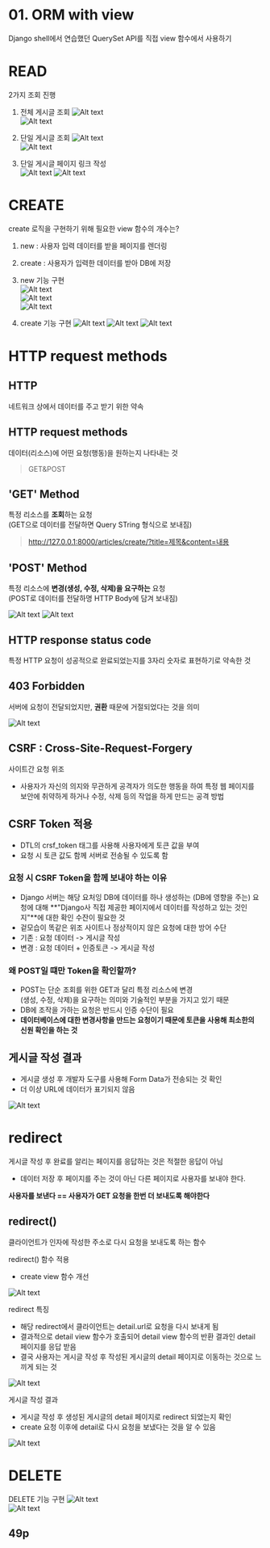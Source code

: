 # 01. ORM with view
Django shell에서 연습했던 QuerySet API를 직접 view 함수에서 사용하기

# READ
2가지 조회 진행
1. 전체 게시글 조회
![Alt text](image-1.png)  
![Alt text](image.png)

2. 단일 게시글 조회
![Alt text](image-2.png)  
![Alt text](image-3.png)

3. 단일 게시글 페이지 링크 작성  
![Alt text](image-5.png)
![Alt text](image-4.png)

# CREATE
create 로직을 구현하기 위해 필요한 view 함수의 개수는?
1. new : 사용자 입력 데이터를 받을 페이지를 렌더링
2. create : 사용자가 입력한 데이터를 받아 DB에 저장

1. new 기능 구현  
![Alt text](image-8.png)  
![Alt text](image-7.png)  
![Alt text](image-6.png)

2. create 기능 구현
![Alt text](image-12.png)
![Alt text](image-10.png)
![Alt text](image-9.png)

# HTTP request methods
## HTTP
네트워크 상에서 데이터를 주고 받기 위한 약속

## HTTP request methods
데이터(리소스)에 어떤 요청(행동)을 원하는지 나타내는 것

> GET&POST

## 'GET' Method
특정 리소스를 **조회**하는 요청  
(GET으로 데이터를 전달하면 Query STring 형식으로 보내짐)

> http://127.0.0.1:8000/articles/create/?title=제목&content=내용

## 'POST' Method
특정 리소스에 **변경(생성, 수정, 삭제)을 요구하는** 요청  
(POST로 데이터를 전달하명 HTTP Body에 담겨 보내짐)

![Alt text](image-13.png)
![Alt text](image-14.png)

## HTTP response status code
특정 HTTP 요청이 성공적으로 완료되었는지를 3자리 숫자로 표현하기로 약속한 것

## 403 Forbidden
서버에 요청이 전달되었지만, **권환** 때문에 거절되었다는 것을 의미

![Alt text](image-15.png)

## CSRF : Cross-Site-Request-Forgery
사이트간 요청 위조
- 사용자가 자신의 의지와 무관하게 공격자가 의도한 행동을 하여 특정 웹 페이지를 보안에 취약하게 하거나 수정, 삭제 등의 작업을 하게 만드는 공격 방법

## CSRF Token 적용
- DTL의 crsf_token 태그를 사용해 사용자에게 토큰 값을 부여
- 요청 시 토큰 값도 함께 서버로 전송될 수 있도록 함

### 요청 시 CSRF Token을 함께 보내야 하는 이유
- Django 서버는 해당 요처잉 DB에 데이터를 하나 생성하는 (DB에 영향을 주는) 요청에 대해 **"Django사 직접 제공한 페이지에서 데이터를 작성하고 있는 것인지"**에 대한 확인 수잔이 필요한 것
- 겉모습이 똑같은 위조 사이트나 정상적이지 않은 요청에 대한 방어 수단
- 기존 : 요청 데이터 -> 게시글 작성
- 변경 : 요청 데이터 + 인증토큰 -> 게시글 작성

### 왜 POST일 떄만 Token을 확인할까?
- POST는 단순 조회를 위한 GET과 달리 특정 리소스에 변경   
(생성, 수정, 삭제)을 요구하는 의미와 기술적인 부분을 가지고 있기 때문
- DB에 조작을 가하는 요청은 반드시 인증 수단이 필요
- **데이터베이스에 대한 변경사항을 만드는 요청이기 때문에 토큰을 사용해 최소한의 신원 확인을 하는 것**

## 게시글 작성 결과
- 게시글 생성 후 개발자 도구를 사용해 Form Data가 전송되는 것 확인
- 더 이상 URL에 데이터가 표기되지 않음

![Alt text](image-16.png)

# redirect
게시글 작성 후 완료를 알리는 페이지를 응답하는 것은 적절한 응답이 아님
- 데이터 저장 후 페이지를 주는 것이 아닌 다른 페이지로 사용자를 보내야 한다. 

**사용자를 보낸다 ==  사용자가 GET 요청을 한번 더 보내도록 해야한다**

## redirect()
클라이언트가 인자에 작성한 주소로 다시 요청을 보내도록 하는 함수

redirect() 함수 적용
- create view 함수 개선

![Alt text](image-17.png)

redirect 특징
- 해당 redirect에서 클라이언트는 detail.url로 요청을 다시 보내게 됨
- 결과적으로 detail view 함수가 호출되어 detail view 함수의 반환 결과인 detail 페이지를 응답 받음
- 결국 사용자는 게시글 작성 후 작성된 게시글의 detail 페이지로 이동하는 것으로 느끼게 되는 것

![Alt text](image-18.png)

게시글 작성 결과
- 게시글 작성 후 생성된 게시글의 detail 페이지로 redirect 되었는지 확인
- create 요청 이후에 detail로 다시 요청을 보냈다는 것을 알 수 있음

![Alt text](image-19.png)

# DELETE
DELETE 기능 구현
![Alt text](image-21.png)  
![Alt text](image-20.png) 

## 49p
